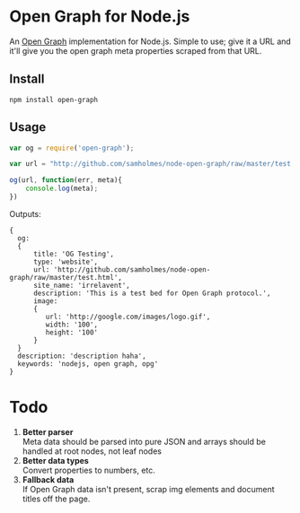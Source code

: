 # Open Graph for Node.js

An [Open Graph](http://ogp.me/) implementation for Node.js. 
Simple to use; give it a URL and it'll give you the open graph meta properties scraped from that URL.

## Install

	npm install open-graph

## Usage

```js
var og = require('open-graph');

var url = "http://github.com/samholmes/node-open-graph/raw/master/test.html";

og(url, function(err, meta){
	console.log(meta);
})
```

Outputs:

	{
	  og:
	  {
		  title: 'OG Testing',
		  type: 'website',
		  url: 'http://github.com/samholmes/node-open-graph/raw/master/test.html',
		  site_name: 'irrelavent',
		  description: 'This is a test bed for Open Graph protocol.',
		  image: 
		  { 
		   	 url: 'http://google.com/images/logo.gif',
		     width: '100',
		     height: '100'
		  }
	  }
	  description: 'description haha',
	  keywords: 'nodejs, open graph, opg'
	}

# Todo

1. **Better parser**  
	Meta data should be parsed into pure JSON and arrays should be handled at root nodes, not leaf nodes
2. **Better data types**  
	Convert properties to numbers, etc.
3. **Fallback data**  
	If Open Graph data isn't present, scrap img elements and document titles off the page.
